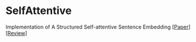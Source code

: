 # SelfAttentive
Implementation of A Structured Self-attentive Sentence Embedding [[Paper](https://arxiv.org/abs/1703.03130)] [[Review](https://github.com/dennybritz/deeplearning-papernotes/blob/master/notes/self_attention_embedding.md)]
